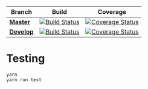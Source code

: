 | Branch  | Build | Coverage |
|---|---|---|
| **[Master](https://github.com/MUSTplatform/smart-contracts/tree/master)** | [![Build Status](https://img.shields.io/travis/MUSTplatform/MUSTplatform-contracts/master.svg?style=flat-square)](https://travis-ci.org/MUSTplatform/smart-contracts) | [![Coverage Status](https://img.shields.io/coveralls/github/MUSTplatform/MUSTplatform-contracts/master.svg?style=flat-square)](https://coveralls.io/github/MUSTplatform/smart-contracts?branch=master) |
| **[Develop](https://github.com/MUSTplatform/smart-contracts/tree/develop)** | [![Build Status](https://img.shields.io/travis/MUSTplatform/MUSTplatform-contracts/develop.svg?style=flat-square)](https://travis-ci.org/MUSTplatform/smart-contracts) | [![Coverage Status](https://img.shields.io/coveralls/github/MUSTplatform/MUSTplatform-contracts/develop.svg?style=flat-square)](https://coveralls.io/github/MUSTplatform/smart-contracts?branch=develop) |

# Testing
```
yarn
yarn run test
```
